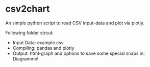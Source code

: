 # csv2chart

An simple python script to read CSV input-data and plot via plotly.

Following folder strcut:

 - Input Data: example.csv
 - Compiling:  pandas and plotly
 - Output:     html-graph and options to save some special snaps in: Diagramme\

